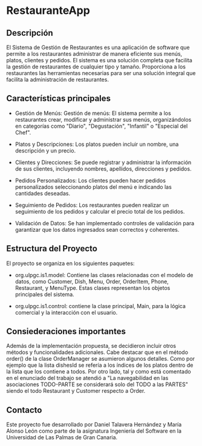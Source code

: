 # RestauranteApp

## Descripción

El Sistema de Gestión de Restaurantes es una aplicación de software que permite a los restaurantes administrar de manera eficiente sus menús, platos, clientes y pedidos. El sistema es una solución completa que facilita la gestión de restaurantes de cualquier tipo y tamaño. Proporciona a los restaurantes las herramientas necesarias para ser una solución integral que facilita la administración de restaurantes.

## Características principales

- Gestión de Menús: Gestión de menús: El sistema permite a los restaurantes crear, modificar y administrar sus menús, organizándolos en categorías como "Diario", "Degustación", "Infantil" o "Especial del Chef".

- Platos y Descripciones: Los platos pueden incluir un nombre, una descripción y un precio.

- Clientes y Direcciones: Se puede registrar y administrar la información de sus clientes, incluyendo nombres, apellidos, direcciones y pedidos.

- Pedidos Personalizados: Los clientes pueden hacer pedidos personalizados seleccionando platos del menú e indicando las cantidades deseadas.
- Seguimiento de Pedidos: Los restaurantes pueden realizar un seguimiento de los pedidos y calcular el precio total de los pedidos.

- Validación de Datos: Se han implementado controles de validación para garantizar que los datos ingresados sean correctos y coherentes.

## Estructura del Proyecto

El proyecto se organiza en los siguientes paquetes:

- org.ulpgc.is1.model: Contiene las clases relacionadas con el modelo de datos, como Customer, Dish, Menu, Order, OrderItem, Phone, Restaurant, y MenuType. Estas clases representan los objetos principales del sistema.

- org.ulpgc.is1.control: contiene la clase principal, Main, para la lógica comercial y la interacción con el usuario.

## Consiederaciones importantes

Además de la implementación propuesta, se decidieron incluir otros métodos y funcionalidades adicionales. Cabe destacar que en el método order() de la clase OrderManager se asumieron algunos detalles. Como por ejemplo que la lista dishesId se refería a los índices de los platos dentro de la lista que los contiene a todos. 
Por otro lado, tal y como está comentado en el enunciado del trabajo se atendió a "La navegabilidad en las asociaciones TODO-PARTE se considerará solo del TODO
a las PARTES" siendo el todo Restaurant y Customer respecto a Order.

## Contacto

Este proyecto fue desarrollado por Daniel Talavera Hernández y María Alonso León como parte de la asignatura Ingeniería del Software en la Universidad de Las Palmas de Gran Canaria.
